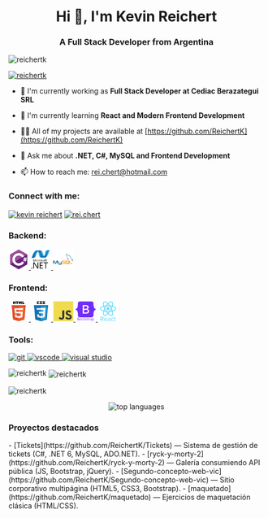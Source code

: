 <h1 align="center">Hi 👋, I'm Kevin Reichert</h1>
<h3 align="center">A Full Stack Developer from Argentina</h3>

<p align="left"> <img src="https://komarev.com/ghpvc/?username=reichertk&label=Profile%20views&color=0e75b6&style=flat" alt="reichertk" /> </p>

<p align="left"> <a href="https://github.com/ryo-ma/github-profile-trophy"><img src="https://github-profile-trophy.vercel.app/?username=reichertk" alt="reichertk" /></a> </p>

- 🔭 I'm currently working as **Full Stack Developer at Cediac Berazategui SRL**

- 🌱 I'm currently learning **React and Modern Frontend Development**

- 👨‍💻 All of my projects are available at [https://github.com/ReichertK](https://github.com/ReichertK)

- 💬 Ask me about **.NET, C#, MySQL and Frontend Development**

- 📫 How to reach me: <a href="mailto:rei.chert@hotmail.com">rei.chert@hotmail.com</a>

<h3 align="left">Connect with me:</h3>
<p align="left">
<a href="https://linkedin.com/in/kevin-reicherth" target="blank"><img align="center" src="https://raw.githubusercontent.com/rahuldkjain/github-profile-readme-generator/master/src/images/icons/Social/linked-in-alt.svg" alt="kevin reichert" height="30" width="40" /></a>
<a href="https://instagram.com/rei.chert" target="blank"><img align="center" src="https://raw.githubusercontent.com/rahuldkjain/github-profile-readme-generator/master/src/images/icons/Social/instagram.svg" alt="rei.chert" height="30" width="40" /></a>
</p>

<h3 align="left">Backend:</h3>
<p align="left" style="margin-bottom: 20px">
  <a href="https://www.w3schools.com/cs/" target="_blank" rel="noreferrer">
    <img src="https://raw.githubusercontent.com/devicons/devicon/master/icons/csharp/csharp-original.svg" alt="csharp" width="40" height="40"/>
  </a>
  <a href="https://dotnet.microsoft.com/" target="_blank" rel="noreferrer">
    <img src="https://raw.githubusercontent.com/devicons/devicon/master/icons/dot-net/dot-net-original-wordmark.svg" alt="dotnet" width="40" height="40"/>
  </a>
  <a href="https://www.mysql.com/" target="_blank" rel="noreferrer">
    <img src="https://raw.githubusercontent.com/devicons/devicon/master/icons/mysql/mysql-original-wordmark.svg" alt="mysql" width="40" height="40"/>
  </a>
</p>

<h3 align="left">Frontend:</h3>
<p align="left" style="margin-bottom: 20px">
  <a href="https://www.w3.org/html/" target="_blank" rel="noreferrer">
    <img src="https://raw.githubusercontent.com/devicons/devicon/master/icons/html5/html5-original-wordmark.svg" alt="html5" width="40" height="40"/>
  </a>
  <a href="https://www.w3schools.com/css/" target="_blank" rel="noreferrer">
    <img src="https://raw.githubusercontent.com/devicons/devicon/master/icons/css3/css3-original-wordmark.svg" alt="css3" width="40" height="40"/>
  </a>
  <a href="https://developer.mozilla.org/en-US/docs/Web/JavaScript" target="_blank" rel="noreferrer">
    <img src="https://raw.githubusercontent.com/devicons/devicon/master/icons/javascript/javascript-original.svg" alt="javascript" width="40" height="40"/>
  </a>
  <a href="https://getbootstrap.com" target="_blank" rel="noreferrer">
    <img src="https://raw.githubusercontent.com/devicons/devicon/master/icons/bootstrap/bootstrap-plain-wordmark.svg" alt="bootstrap" width="40" height="40"/>
  </a>
  <a href="https://reactjs.org/" target="_blank" rel="noreferrer">
    <img src="https://raw.githubusercontent.com/devicons/devicon/master/icons/react/react-original-wordmark.svg" alt="react" width="40" height="40"/>
  </a>
</p>

<h3 align="left">Tools:</h3>
<p align="left">
  <a href="https://git-scm.com/" target="_blank" rel="noreferrer">
    <img src="https://www.vectorlogo.zone/logos/git-scm/git-scm-icon.svg" alt="git" width="40" height="40"/>
  </a>
  <a href="https://code.visualstudio.com/" target="_blank" rel="noreferrer">
    <img src="https://upload.wikimedia.org/wikipedia/commons/9/9a/Visual_Studio_Code_1.35_icon.svg" alt="vscode" width="40" height="40"/>
  </a>
  <a href="https://visualstudio.microsoft.com/" target="_blank" rel="noreferrer">
    <img src="https://upload.wikimedia.org/wikipedia/commons/5/59/Visual_Studio_Icon_2019.svg" alt="visual studio" width="40" height="40"/>
  </a>
</p>

<p><img align="left" src="https://github-readme-stats.vercel.app/api/top-langs?username=reichertk&show_icons=true&locale=en&layout=compact" alt="reichertk" /></p>

<p>&nbsp;<img align="center" src="https://github-readme-stats.vercel.app/api?username=reichertk&show_icons=true&locale=en" alt="reichertk" /></p>

<p><img align="center" src="https://github-readme-streak-stats.herokuapp.com/?user=reichertk&" alt="reichertk" /></p>

<p align="center">
  <img src="https://github-readme-stats.vercel.app/api/top-langs?username=ReichertK&show_icons=true&locale=en&layout=compact" alt="top languages" />
</p>

<h3 align="left">Proyectos destacados</h3>
- [Tickets](https://github.com/ReichertK/Tickets) — Sistema de gestión de tickets (C#, .NET 6, MySQL, ADO.NET).  
- [ryck-y-morty-2](https://github.com/ReichertK/ryck-y-morty-2) — Galería consumiendo API pública (JS, Bootstrap, jQuery).  
- [Segundo-concepto-web-vic](https://github.com/ReichertK/Segundo-concepto-web-vic) — Sitio corporativo multipágina (HTML5, CSS3, Bootstrap).  
- [maquetado](https://github.com/ReichertK/maquetado) — Ejercicios de maquetación clásica (HTML/CSS).
